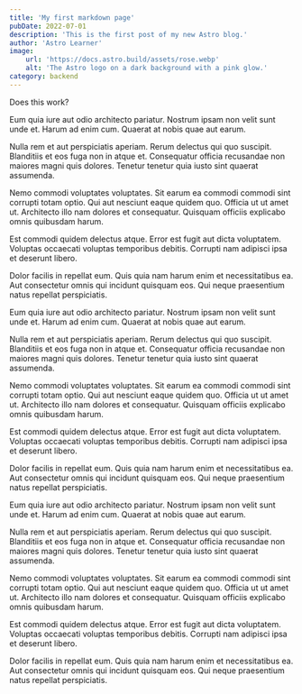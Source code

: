 ```yaml
---
title: 'My first markdown page'
pubDate: 2022-07-01
description: 'This is the first post of my new Astro blog.'
author: 'Astro Learner'
image:
    url: 'https://docs.astro.build/assets/rose.webp'
    alt: 'The Astro logo on a dark background with a pink glow.'
category: backend
---
```


Does this work?

Eum quia iure aut odio architecto pariatur. Nostrum ipsam non velit sunt unde et. Harum ad enim cum. Quaerat at nobis quae aut earum.

Nulla rem et aut perspiciatis aperiam. Rerum delectus qui quo suscipit. Blanditiis et eos fuga non in atque et. Consequatur officia recusandae non maiores magni quis dolores. Tenetur tenetur quia iusto sint quaerat assumenda.

Nemo commodi voluptates voluptates. Sit earum ea commodi commodi sint corrupti totam optio. Qui aut nesciunt eaque quidem quo. Officia ut ut amet ut. Architecto illo nam dolores et consequatur. Quisquam officiis explicabo omnis quibusdam harum.

Est commodi quidem delectus atque. Error est fugit aut dicta voluptatem. Voluptas occaecati voluptas temporibus debitis. Corrupti nam adipisci ipsa et deserunt libero.

Dolor facilis in repellat eum. Quis quia nam harum enim et necessitatibus ea. Aut consectetur omnis qui incidunt quisquam eos. Qui neque praesentium natus repellat perspiciatis.

Eum quia iure aut odio architecto pariatur. Nostrum ipsam non velit sunt unde et. Harum ad enim cum. Quaerat at nobis quae aut earum.

Nulla rem et aut perspiciatis aperiam. Rerum delectus qui quo suscipit. Blanditiis et eos fuga non in atque et. Consequatur officia recusandae non maiores magni quis dolores. Tenetur tenetur quia iusto sint quaerat assumenda.

Nemo commodi voluptates voluptates. Sit earum ea commodi commodi sint corrupti totam optio. Qui aut nesciunt eaque quidem quo. Officia ut ut amet ut. Architecto illo nam dolores et consequatur. Quisquam officiis explicabo omnis quibusdam harum.

Est commodi quidem delectus atque. Error est fugit aut dicta voluptatem. Voluptas occaecati voluptas temporibus debitis. Corrupti nam adipisci ipsa et deserunt libero.

Dolor facilis in repellat eum. Quis quia nam harum enim et necessitatibus ea. Aut consectetur omnis qui incidunt quisquam eos. Qui neque praesentium natus repellat perspiciatis.

Eum quia iure aut odio architecto pariatur. Nostrum ipsam non velit sunt unde et. Harum ad enim cum. Quaerat at nobis quae aut earum.

Nulla rem et aut perspiciatis aperiam. Rerum delectus qui quo suscipit. Blanditiis et eos fuga non in atque et. Consequatur officia recusandae non maiores magni quis dolores. Tenetur tenetur quia iusto sint quaerat assumenda.

Nemo commodi voluptates voluptates. Sit earum ea commodi commodi sint corrupti totam optio. Qui aut nesciunt eaque quidem quo. Officia ut ut amet ut. Architecto illo nam dolores et consequatur. Quisquam officiis explicabo omnis quibusdam harum.

Est commodi quidem delectus atque. Error est fugit aut dicta voluptatem. Voluptas occaecati voluptas temporibus debitis. Corrupti nam adipisci ipsa et deserunt libero.

Dolor facilis in repellat eum. Quis quia nam harum enim et necessitatibus ea. Aut consectetur omnis qui incidunt quisquam eos. Qui neque praesentium natus repellat perspiciatis.
